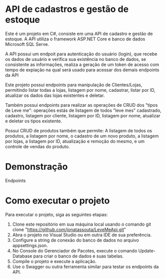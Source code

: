 # API de cadastros e gestão de estoque

Este é um projeto em C#, consiste em uma API de cadastro e gestão de estoque. A API utiliza o framework ASP.NET Core e banco de dados Microsoft SQL Serve.

A API possui um endpoit para autenticação do usuário (login), que recebe os dados de usuário e verifica sua existência no banco de dados, se consistente as informações, realiza a geração de um token de acesso com tempo de expiação na qual será usado para acessar dos demais endpoints da API

Este projeto possui endpoints para manipulação de Clientes/Lojas, permitindo listar todas a lojas, listagem por nome, cadastrar, listar por ID, atualizar os dados das lojas existentes e deletar.

Também possui endpoints para realizar as operações de CRUD dos "tipos de Leve me": operações estás de listagem de todos "leve mes" cadastrado, cadastro, listagem por cliente, listagem por ID, listagem por nome, atualizar e deletar os tipos existente.

Possui CRUD de produtos também que permite: A listagem de todos os produtos, a listagem por nome, o cadastro de um novo produto, a listagem por lojas, a listagem por ID, atualização e remoção do mesmo, e um controle de vendas do produto.

# Demonstração
Endpoints

# Como executar o projeto

Para executar o projeto, siga as seguintes etapas:
1. Clone este repositório em sua máquina local usando o comando git clone "https://github.com/jonatassouta/LeveMeApi.git"
2. Abra o projeto no Visual Studio ou em outra IDE de sua preferência.
3. Configure a string de conexão do banco de dados no arquivo appsettings.json.
4. No Console do Gerenciador de Pacotes, execute o comando Update-Database para criar o banco de dados e suas tabelas.
5. Compile o projeto e execute a aplicação.
6. Use o Swagger ou outra ferramenta similar para testar os endpoints da API.

